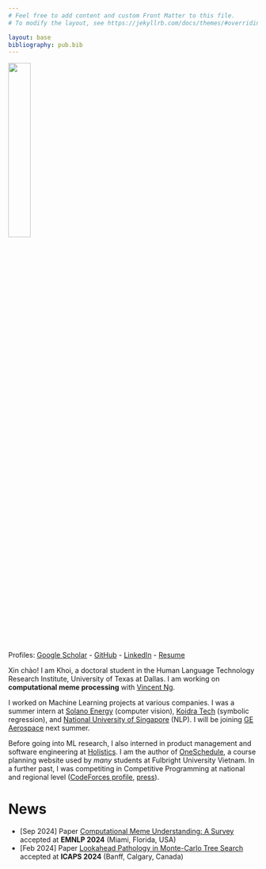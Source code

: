 ```yaml
---
# Feel free to add content and custom Front Matter to this file.
# To modify the layout, see https://jekyllrb.com/docs/themes/#overriding-theme-defaults

layout: base
bibliography: pub.bib
---
```


<img src='assets/ava-shirt.JPG' width="30%">

Profiles: [Google Scholar](https://scholar.google.com/citations?user=-oyrpkoAAAAJ&hl=en) - [GitHub](https://github.com/npnkhoi) - [LinkedIn](https://www.linkedin.com/in/npnkhoi/) - [Resume](assets/Khoi%20Nguyen%20-%20Resume.pdf)

Xin chào! I am Khoi, a doctoral student in the Human Language Technology Research Institute, University of Texas at Dallas. I am working on **computational meme processing** with [Vincent Ng](https://www.hlt.utdallas.edu/~vince/). 

<!--In the past, I worked with [Raghuram Ramanujan](https://www.davidson.edu/people/raghu-ramanujan) on Monte Carlo Tree Search.-->
I worked on Machine Learning projects at various companies. I was a summer intern at [Solano Energy](https://solano.energy/) (computer vision), [Koidra Tech](https://www.koidra.ai/) (symbolic regression),  and [National University of Singapore](https://ims.nus.edu.sg/events/rips2022/) (NLP). I will be joining [GE Aerospace](https://www.geaerospace.com/) next summer.

Before going into ML research, I also interned in product management and software engineering at [Holistics](https://www.holistics.io/). I am the author of [OneSchedule](https://npnkhoi.github.io/oneschedule/), a course planning website used by *many* students at Fulbright University Vietnam.
In a further past, I was competiting in Competitive Programming at national and regional level ([CodeForces profile](https://codeforces.com/profile/pazabol), [press](https://fulbright.edu.vn/fulbright-students-win-bronze-medal-at-icpc-asia-can-tho-regional-contest/)).

# News
- [Sep 2024] Paper [Computational Meme Understanding: A Survey](https://aclanthology.org/2024.emnlp-main.1184/) accepted at **EMNLP 2024** (Miami, Florida, USA)
- [Feb 2024] Paper [Lookahead Pathology in Monte-Carlo Tree Search](https://ojs.aaai.org/index.php/ICAPS/article/view/31501) accepted at **ICAPS 2024** (Banff, Calgary, Canada)
<!-- - [Aug 2023] I have arrived in Dallas, Texas for graduate study. -->
<!-- - [Mar 2023] Our paper, [A Framework to Develop Automatic Speech Recognition for Low Resource Languages](https://dl.acm.org/doi/10.1145/3545947.3573271), won the Third Prize of the ACM Student Research Competition at SIGCSE TS 2023! -->

<!-- # Selected Publications
- **Khoi P. N. Nguyen**, Vincent Ng. 'Computational Meme Understanding: A Survey', EMNLP 2024 (to appear).
- Jeongsik Park, **Khoi P. N. Nguyen**, Terrence Li, Suyesh Shrestha, Megan Kim Vu, Jerry Yining Wang, and Vincent Ng. MemeIntent: Benchmarking Intent Description Generation for Memes. SIGDIAL 2024. 
- **K. P. N. Nguyen** and R. Ramanujan, ‘Lookahead Pathology in Monte-Carlo Tree Search’, **ICAPS 2024**. -->
<!-- - N. Alemu, C. Hua, P. H. Le, **K. P. N. Nguyen**, M. Ali, and N. Veilleux, ‘A Framework to Develop Automatic Speech Recognition for Low Resource Languages’, **SIGCSE 2023 (Student Research Competition)**. -->

<!-- - Other press: [[1]](https://fulbright.edu.vn/fulbright-grants-first-awards-for-series-of-community-minded-projects/), [[2]](https://baokhanhhoa.vn/xa-hoi/giao-duc/201505/rieng-uoc-mo-chung-dam-me-2387073/) -->
